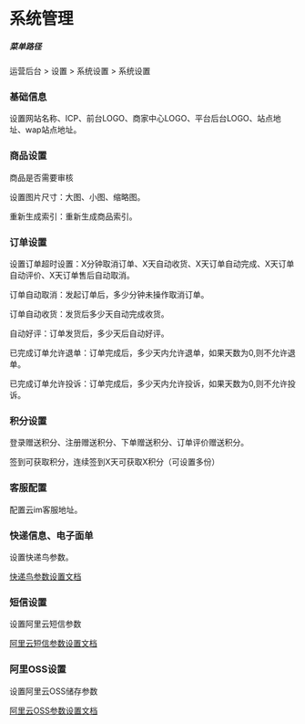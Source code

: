 # 系统管理

##### 菜单路径

运营后台 > 设置 > 系统设置 > 系统设置

### 基础信息

设置网站名称、ICP、前台LOGO、商家中心LOGO、平台后台LOGO、站点地址、wap站点地址。

### 商品设置

商品是否需要审核

设置图片尺寸：大图、小图、缩略图。

重新生成索引：重新生成商品索引。

### 订单设置

设置订单超时设置：X分钟取消订单、X天自动收货、X天订单自动完成、X天订单自动评价、X天订单售后自动取消。

订单自动取消：发起订单后，多少分钟未操作取消订单。

订单自动收货：发货后多少天自动完成收货。

自动好评：订单发货后，多少天后自动好评。

已完成订单允许退单：订单完成后，多少天内允许退单，如果天数为0,则不允许退单。

已完成订单允许投诉：订单完成后，多少天内允许投诉，如果天数为0,则不允许投诉。

### 积分设置

登录赠送积分、注册赠送积分、下单赠送积分、订单评价赠送积分。

签到可获取积分，连续签到X天可获取X积分（可设置多份）

### 客服配置

配置云im客服地址。

### 快递信息、电子面单

设置快递鸟参数。

[快递鸟参数设置文档](https://docs.pickmall.cn/configure/kdniao.html)

### 短信设置

设置阿里云短信参数

[阿里云短信参数设置文档](https://docs.pickmall.cn/configure/sms.html)

### 阿里OSS设置

设置阿里云OSS储存参数

[阿里云OSS参数设置文档](https://docs.pickmall.cn/configure/oss.html)